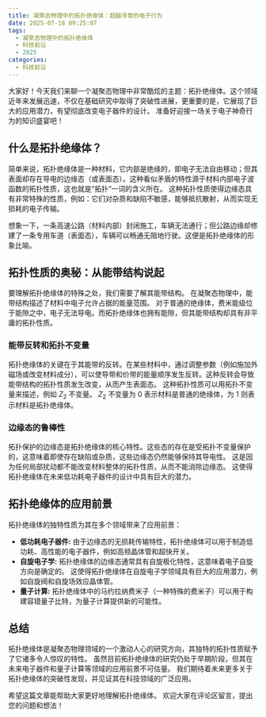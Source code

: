 ```yaml
---
title: 凝聚态物理中的拓扑绝缘体：超越寻常的电子行为
date: 2025-07-18 09:25:07
tags:
  - 凝聚态物理中的拓扑绝缘体
  - 科技前沿
  - 2025
categories:
  - 科技前沿
---
```


大家好！今天我们来聊一个凝聚态物理中非常酷炫的主题：拓扑绝缘体。这个领域近年来发展迅速，不仅在基础研究中取得了突破性进展，更重要的是，它展现了巨大的应用潜力，有望彻底改变电子器件的设计。  准备好迎接一场关于电子神奇行为的知识盛宴吧！

## 什么是拓扑绝缘体？

简单来说，拓扑绝缘体是一种材料，它内部是绝缘的，即电子无法自由移动；但其表面却存在导电的边缘态（或表面态）。这种看似矛盾的特性源于材料内部电子波函数的拓扑性质，这也就是“拓扑”一词的含义所在。  这种拓扑性质使得边缘态具有非常特殊的性质，例如：它们对杂质和缺陷不敏感，能够抵抗散射，从而实现无损耗的电子传输。

想象一下，一条高速公路（材料内部）封闭施工，车辆无法通行；但公路边缘却修建了一条专用车道（表面态），车辆可以畅通无阻地行驶。这便是拓扑绝缘体的形象比喻。

## 拓扑性质的奥秘：从能带结构说起

要理解拓扑绝缘体的特殊之处，我们需要了解其能带结构。  在凝聚态物理中，能带结构描述了材料中电子允许占据的能量范围。  对于普通的绝缘体，费米能级位于能隙之中，电子无法导电。而拓扑绝缘体也拥有能隙，但其能带结构却具有非平庸的拓扑性质。

### 能带反转和拓扑不变量

拓扑绝缘体的关键在于其能带的反转。在某些材料中，通过调整参数（例如施加外磁场或改变材料成分），可以使导带和价带的能量顺序发生反转。这种反转会导致能带结构的拓扑性质发生改变，从而产生表面态。  这种拓扑性质可以用拓扑不变量来描述，例如 $Z_2$ 不变量。  $Z_2$ 不变量为 0 表示材料是普通的绝缘体，为 1 则表示材料是拓扑绝缘体。

### 边缘态的鲁棒性

拓扑保护的边缘态是拓扑绝缘体的核心特性。这些态的存在是受拓扑不变量保护的，这意味着即使存在缺陷或杂质，这些边缘态仍然能够保持其导电性。  这是因为任何局部扰动都不能改变材料整体的拓扑性质，从而不能消除边缘态。  这使得拓扑绝缘体在未来低功耗电子器件的设计中具有巨大的潜力。


## 拓扑绝缘体的应用前景

拓扑绝缘体的独特性质为其在多个领域带来了应用前景：

* **低功耗电子器件:**  由于边缘态的无损耗传输特性，拓扑绝缘体可以用于制造低功耗、高性能的电子器件，例如高频晶体管和超快开关。
* **自旋电子学:** 拓扑绝缘体的边缘态通常具有自旋极化特性，这意味着电子自旋方向是确定的。  这使得拓扑绝缘体在自旋电子学领域具有巨大的应用潜力，例如自旋阀和自旋场效应晶体管。
* **量子计算:**  拓扑绝缘体中的马约拉纳费米子（一种特殊的费米子）可以用于构建容错量子比特，为量子计算提供新的可能性。

## 总结

拓扑绝缘体是凝聚态物理领域的一个激动人心的研究方向，其独特的拓扑性质赋予了它诸多令人惊叹的特性。  虽然目前拓扑绝缘体的研究仍处于早期阶段，但其在未来电子器件和量子计算等领域的应用前景不可估量。  我们期待着未来更多关于拓扑绝缘体的突破性发现，并见证其在科技领域的广泛应用。


希望这篇文章能帮助大家更好地理解拓扑绝缘体。  欢迎大家在评论区留言，提出您的问题和想法！